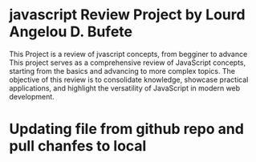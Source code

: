 # javascript Review Project by Lourd Angelou D. Bufete

This Project is a review of jvascript concepts, from begginer to advance This project serves as a comprehensive review of JavaScript concepts, starting from the basics and advancing to more complex topics. The objective of this review is to consolidate knowledge, showcase practical applications, and highlight the versatility of JavaScript in modern web development.

# Updating file from github repo and pull chanfes to local 
